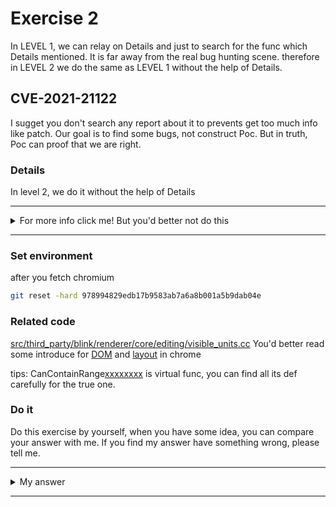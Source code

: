 # Exercise 2

In LEVEL 1, we can relay on Details and just to search for the func which Details mentioned. It is far away from the real bug hunting scene. therefore in LEVEL 2 we do the same as LEVEL 1 without the help of Details.

## CVE-2021-21122
I sugget you don't search any report about it to prevents get too much info like patch. Our goal is to find some bugs, not construct Poc. But in truth, Poc can proof that we are right.


### Details

In level 2, we do it without the help of Details


---------

<details>
  <summary>For more info click me! But you'd better not do this</summary>

  https://bugs.chromium.org/p/chromium/issues/detail?id=1162131#c13

</details>

--------

### Set environment

after you fetch chromium
```sh
git reset -hard 978994829edb17b9583ab7a6a8b001a5b9dab04e
```

### Related code

[src/third_party/blink/renderer/core/editing/visible_units.cc](https://chromium.googlesource.com/chromium/src/+/978994829edb17b9583ab7a6a8b001a5b9dab04e/third_party/blink/renderer/core/editing/visible_units.cc)
You'd better read some introduce for [DOM](https://chromium.googlesource.com/chromium/src/+/8689d5f68d3ce081fb0b81230a4f316c03221418/third_party/blink/renderer/core/dom/#dom) and [layout](https://chromium.googlesource.com/chromium/src/+/8689d5f68d3ce081fb0b81230a4f316c03221418/third_party/blink/renderer/core/layout/#blink-layout) in chrome

tips: CanContainRange[xxxxxxxx]() is virtual func, you can find all its def carefully for the true one.
### Do it
Do this exercise by yourself, when you have some idea, you can compare your answer with me. If you find my answer have something wrong, please tell me.


---------

<details>
  <summary>My answer</summary>
  
  At first, I analysis the [patched file](https://chromium.googlesource.com/chromium/src/+/978994829edb17b9583ab7a6a8b001a5b9dab04e/third_party/blink/renderer/core/layout/hit_test_result.cc), but have no idea about the bug, so I see more about this cve at issue website. I notice that it was found by [Grammarinator fuzzer](https://github.com/renatahodovan/grammarinator), and when I want to use this fuzzer to continue this analysis, the usage can't run properly at my local. I don't make much time on environment or it's usage, because I don't think I can do the same as the author of this fuzzer in just two days :/

  Some bug found by fuzzer are difficult to find by analysis the source files, so I want continue this work with the help of break trace which author [pasted](https://bugs.chromium.org/p/chromium/issues/detail?id=1162131).
  
  I decide to analysis these func from top to bottom, the first
  ```c++
bool EndsOfNodeAreVisuallyDistinctPositions(const Node* node) {
  if (!node)
    return false;

  LayoutObject* layout_object = node->GetLayoutObject();
  if (!layout_object)
    return false;

  if (!layout_object->IsInline())
    return true;

  // Don't include inline tables.
  if (IsA<HTMLTableElement>(*node))
    return false;

  // A Marquee elements are moving so we should assume their ends are always
  // visibily distinct.
  if (IsA<HTMLMarqueeElement>(*node))
    return true;

  // There is a VisiblePosition inside an empty inline-block container.
  return layout_object->IsAtomicInlineLevel() &&
         CanHaveChildrenForEditing(node) &&
         !To<LayoutBox>(layout_object)->Size().IsEmpty() &&         [1]
         !HasRenderedNonAnonymousDescendantsWithHeight(layout_object);
}
  ```
  We can know [1] trigger the uaf from break trace. So the `layout_object` can be free before call [1]. `layout_object->IsAtomicInlineLevel()` seems like just a judgement, so we can analysis `CanHaveChildrenForEditing(node)`. Because `layout_object` get from `node`, so `layout_object` can be deleted by `node`.

  ```c++
inline bool CanHaveChildrenForEditing(const Node* node) {
  return !node->IsTextNode() && node->CanContainRangeEndPoint();
}
  ```
  `node->CanContainRangeEndPoint()` is a virtual func which can be override. At first I ignore this point and just notice this func return false...
  ```c++
bool HTMLMeterElement::CanContainRangeEndPoint() const {
  GetDocument().UpdateStyleAndLayoutTreeForNode(this);          [2]
  return GetComputedStyle() && !GetComputedStyle()->HasEffectiveAppearance();
}
  ```
  Notice this UpdateStyle, I guess it can delete object.
  ```c++
void Document::UpdateStyleAndLayoutTreeForNode(const Node* node) {
  [ ... ]
  DisplayLockUtilities::ScopedForcedUpdate scoped_update_forced(node);
  UpdateStyleAndLayoutTree();  [3]
}
  ```
  in [3] and later will call delete, we can get this by call tree.
  ```shell
  #1 0x563e4438c880 in Free base/allocator/partition_allocator/partition_root.h:673
  #2 0x563e4438c880 in operator delete third_party/blink/renderer/core/layout/layout_object.cc:240   [4]
  #3 0x563e443c643f in blink::LayoutObject::Destroy() third_party/blink/renderer/core/layout/layout_object.cc:3826
  #4 0x563e443c6169 in blink::LayoutObject::DestroyAndCleanupAnonymousWrappers() layout_object.cc:?
  #5 0x563e42da53d3 in blink::Node::DetachLayoutTree(bool) third_party/blink/renderer/core/dom/node.cc:1714
  #6 0x563e42c3b542 in blink::Element::DetachLayoutTree(bool) element.cc:?
  #7 0x563e42a818bd in blink::ContainerNode::DetachLayoutTree(bool) third_party/blink/renderer/core/dom/container_node.cc:1014
  #8 0x563e42c3b534 in blink::Element::DetachLayoutTree(bool) third_party/blink/renderer/core/dom/element.cc:2807
  #9 0x563e42a818bd in blink::ContainerNode::DetachLayoutTree(bool) third_party/blink/renderer/core/dom/container_node.cc:1014
  #10 0x563e42c3b534 in blink::Element::DetachLayoutTree(bool) third_party/blink/renderer/core/dom/element.cc:2807
  #11 0x563e42da4968 in blink::Node::ReattachLayoutTree(blink::Node::AttachContext&) third_party/blink/renderer/core/dom/node.cc:1679
  #12 0x563e42c43106 in blink::Element::RebuildLayoutTree(blink::WhitespaceAttacher&) third_party/blink/renderer/core/dom/element.cc:3163
  #13 0x563e42a8660a in blink::ContainerNode::RebuildLayoutTreeForChild(blink::Node*, blink::WhitespaceAttacher&) third_party/blink/renderer/core/dom/container_node.cc:1378
  #14 0x563e42a869ca in blink::ContainerNode::RebuildChildrenLayoutTrees(blink::WhitespaceAttacher&) third_party/blink/renderer/core/dom/container_node.cc:1403
  #15 0x563e42c43428 in blink::Element::RebuildLayoutTree(blink::WhitespaceAttacher&) third_party/blink/renderer/core/dom/element.cc:3192
  #16 0x563e4293af00 in blink::StyleEngine::RebuildLayoutTree() third_party/blink/renderer/core/css/style_engine.cc:2071
  #17 0x563e4293c4d7 in blink::StyleEngine::UpdateStyleAndLayoutTree() third_party/blink/renderer/core/css/style_engine.cc:2110
  #18 0x563e42aee703 in blink::Document::UpdateStyle() third_party/blink/renderer/core/dom/document.cc:2540
  #19 0x563e42ade9f6 in blink::Document::UpdateStyleAndLayoutTree() third_party/blink/renderer/core/dom/document.cc:2493
  #20 0x563e42af049b in blink::Document::UpdateStyleAndLayoutTreeForNode(blink::Node const*)    [5]
  ```
  [5] is the func we mentioned above. [4] delete object and we can delete layout_object there by set content-visibility to hidden.
  
  So in `EndsOfNodeAreVisuallyDistinctPositions` after `CanHaveChildrenForEditing(node)` will trigger uaf


</details>

--------
